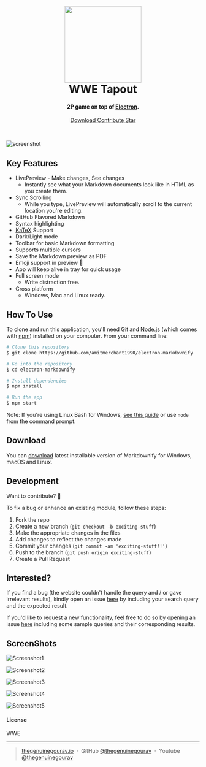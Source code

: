 
<h1 align="center">
  <br>
  <a href="download link"><img src="https://github.com/thegenuinegourav/WWE-Tapout/blob/master/screenshots/logo.png" width="200"></a>
  <br>
  WWE Tapout
  <br>
</h1>

<h4 align="center">2P game  on top of <a href="http://electron.atom.io" target="_blank">Electron</a>.</h4>

<p align="center">
  <a href="https://badge.fury.io/js/electron-markdownify">
    Download
  </a>
  <a href="https://gitter.im/amitmerchant1990/electron-markdownify">
    Contribute
  </a>
  <a href="https://saythanks.io/to/amitmerchant1990">
      Star
  </a>
</p>
<br>

![screenshot](https://github.com/thegenuinegourav/WWE-Tapout/blob/master/screenshots/cover.jpg)

## Key Features

* LivePreview - Make changes, See changes
  - Instantly see what your Markdown documents look like in HTML as you create them.
* Sync Scrolling
  - While you type, LivePreview will automatically scroll to the current location you're editing.
* GitHub Flavored Markdown  
* Syntax highlighting
* [KaTeX](https://khan.github.io/KaTeX/) Support
* Dark/Light mode
* Toolbar for basic Markdown formatting
* Supports multiple cursors
* Save the Markdown preview as PDF
* Emoji support in preview :tada:
* App will keep alive in tray for quick usage
* Full screen mode
  - Write distraction free.
* Cross platform
  - Windows, Mac and Linux ready.

## How To Use

To clone and run this application, you'll need [Git](https://git-scm.com) and [Node.js](https://nodejs.org/en/download/) (which comes with [npm](http://npmjs.com)) installed on your computer. From your command line:

```bash
# Clone this repository
$ git clone https://github.com/amitmerchant1990/electron-markdownify

# Go into the repository
$ cd electron-markdownify

# Install dependencies
$ npm install

# Run the app
$ npm start
```

Note: If you're using Linux Bash for Windows, [see this guide](https://www.howtogeek.com/261575/how-to-run-graphical-linux-desktop-applications-from-windows-10s-bash-shell/) or use `node` from the command prompt.


## Download

You can [download](https://github.com/amitmerchant1990/electron-markdownify/releases/tag/v1.2.0) latest installable version of Markdownify for Windows, macOS and Linux.
  
  
## Development  
  
Want to contribute? **:pencil:**  
  
To fix a bug or enhance an existing module, follow these steps:  
  
1. Fork the repo
2. Create a new branch (`git checkout -b exciting-stuff`)
3. Make the appropriate changes in the files
4. Add changes to reflect the changes made
5. Commit your changes (`git commit -am 'exciting-stuff!!'`)
6. Push to the branch (`git push origin exciting-stuff`)
7. Create a Pull Request  
  
  
## Interested?  
  
If you find a bug (the website couldn't handle the query and / or gave irrelevant results), kindly open an issue [here](https://github.com/thegenuinegourav/WWE-Tapout/issues/new) by including your search query and the expected result.  
  
If you'd like to request a new functionality, feel free to do so by opening an issue [here](https://github.com/thegenuinegourav/WWE-Tapout/issues/new) including some sample queries and their corresponding results.  
  
  
## ScreenShots  
  
  
![Screenshot1](https://github.com/thegenuinegourav/WWE-Tapout/blob/master/screenshots/one.png)  
  
  
![Screenshot2](https://github.com/thegenuinegourav/WWE-Tapout/blob/master/screenshots/two.png)  
  
  
![Screenshot3](https://github.com/thegenuinegourav/WWE-Tapout/blob/master/screenshots/three.png)  
  
  
![Screenshot4](https://github.com/thegenuinegourav/WWE-Tapout/blob/master/screenshots/four.png)  
  
  
![Screenshot5](https://github.com/thegenuinegourav/WWE-Tapout/blob/master/screenshots/five.png)  
    


#### License

WWE

---

> [thegenuinegourav.io](https://thegenuinegourav.github.io/) &nbsp;&middot;&nbsp;
> GitHub [@thegenuinegourav](https://github.com/thegenuinegourav) &nbsp;&middot;&nbsp;
> Youtube [@thegenuinegourav](https://www.youtube.com/channel/UCs8380tHxevj72ffRhbGoUw)
